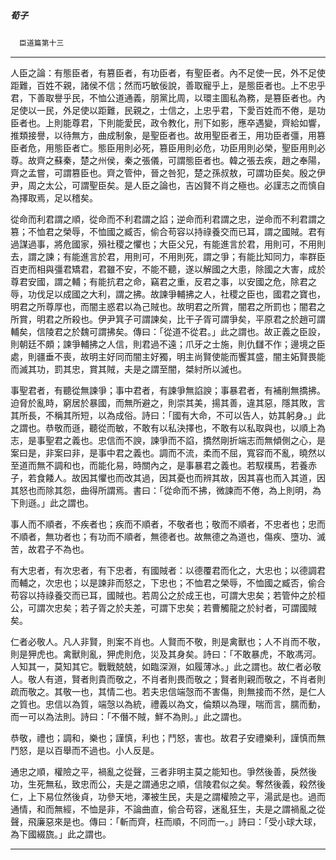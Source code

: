 

##### 荀子
　`臣道篇第十三`

* * *

人臣之論：有態臣者，有篡臣者，有功臣者，有聖臣者。內不足使一民，外不足使距難，百姓不親，諸侯不信；然而巧敏佞說，善取寵乎上，是態臣者也。上不忠乎君，下善取譽乎民，不恤公道通義，朋黨比周，以環主圖私為務，是篡臣者也。內足使以一民，外足使以距難，民親之，士信之，上忠乎君，下愛百姓而不倦，是功臣者也。上則能尊君，下則能愛民，政令教化，刑下如影，應卒遇變，齊給如響，推類接譽，以待無方，曲成制象，是聖臣者也。故用聖臣者王，用功臣者彊，用篡臣者危，用態臣者亡。態臣用則必死，篡臣用則必危，功臣用則必榮，聖臣用則必尊。故齊之蘇秦，楚之州侯，秦之張儀，可謂態臣者也。韓之張去疾，趙之奉陽，齊之孟嘗，可謂篡臣也。齊之管仲，晉之咎犯，楚之孫叔敖，可謂功臣矣。殷之伊尹，周之太公，可謂聖臣矣。是人臣之論也，吉凶賢不肖之極也。必謹志之而慎自為擇取焉，足以稽矣。

從命而利君謂之順，從命而不利君謂之諂；逆命而利君謂之忠，逆命而不利君謂之篡；不恤君之榮辱，不恤國之臧否，偷合苟容以持祿養交而已耳，謂之國賊。君有過謀過事，將危國家，殞社稷之懼也；大臣父兄，有能進言於君，用則可，不用則去，謂之諫；有能進言於君，用則可，不用則死，謂之爭；有能比知同力，率群臣百吏而相與彊君矯君，君雖不安，不能不聽，遂以解國之大患，除國之大害，成於尊君安國，謂之輔；有能抗君之命，竊君之重，反君之事，以安國之危，除君之辱，功伐足以成國之大利，謂之拂。故諫爭輔拂之人，社稷之臣也，國君之寶也，明君之所尊厚也，而闇主惑君以為己賊也。故明君之所賞，闇君之所罰也；闇君之所賞，明君之所殺也。伊尹箕子可謂諫矣，比干子胥可謂爭矣，平原君之於趙可謂輔矣，信陵君之於魏可謂拂矣。傳曰：「從道不從君。」此之謂也。故正義之臣設，則朝廷不頗；諫爭輔拂之人信，則君過不遠；爪牙之士施，則仇讎不作；邊境之臣處，則疆垂不喪，故明主好同而闇主好獨，明主尚賢使能而饗其盛，闇主妬賢畏能而滅其功，罰其忠，賞其賊，夫是之謂至闇，桀紂所以滅也。

事聖君者，有聽從無諫爭；事中君者，有諫爭無諂諛；事暴君者，有補削無撟拂。迫脅於亂時，窮居於暴國，而無所避之，則崇其美，揚其善，違其惡，隱其敗，言其所長，不稱其所短，以為成俗。詩曰：「國有大命，不可以告人，妨其躬身。」此之謂也。恭敬而遜，聽從而敏，不敢有以私決擇也，不敢有以私取與也，以順上為志，是事聖君之義也。忠信而不諛，諫爭而不諂，撟然剛折端志而無傾側之心，是案曰是，非案曰非，是事中君之義也。調而不流，柔而不屈，寬容而不亂，曉然以至道而無不調和也，而能化易，時關內之，是事暴君之義也。若馭樸馬，若養赤子，若食餧人。故因其懼也而改其過，因其憂也而辨其故，因其喜也而入其道，因其怒也而除其怨，曲得所謂焉。書曰：「從命而不拂，微諫而不倦，為上則明，為下則遜。」此之謂也。

事人而不順者，不疾者也；疾而不順者，不敬者也；敬而不順者，不忠者也；忠而不順者，無功者也；有功而不順者，無德者也。故無德之為道也，傷疾、墮功、滅苦，故君子不為也。

有大忠者，有次忠者，有下忠者，有國賊者：以德覆君而化之，大忠也；以德調君而輔之，次忠也；以是諫非而怒之，下忠也；不恤君之榮辱，不恤國之臧否，偷合苟容以持祿養交而已耳，國賊也。若周公之於成王也，可謂大忠矣；若管仲之於桓公，可謂次忠矣；若子胥之於夫差，可謂下忠矣；若曹觸龍之於紂者，可謂國賊矣。

仁者必敬人。凡人非賢，則案不肖也。人賢而不敬，則是禽獸也；人不肖而不敬，則是狎虎也。禽獸則亂，狎虎則危，災及其身矣。詩曰：「不敢暴虎，不敢馮河。人知其一，莫知其它。戰戰兢兢，如臨深淵，如履薄冰。」此之謂也。故仁者必敬人。敬人有道，賢者則貴而敬之，不肖者則畏而敬之；賢者則親而敬之，不肖者則疏而敬之。其敬一也，其情二也。若夫忠信端愨而不害傷，則無接而不然，是仁人之質也。忠信以為質，端愨以為統，禮義以為文，倫類以為理，喘而言，臑而動，而一可以為法則。詩曰：「不僭不賊，鮮不為則。」此之謂也。

恭敬，禮也；調和，樂也；謹慎，利也；鬥怒，害也。故君子安禮樂利，謹慎而無鬥怒，是以百舉而不過也。小人反是。

通忠之順，權險之平，禍亂之從聲，三者非明主莫之能知也。爭然後善，戾然後功，生死無私，致忠而公，夫是之謂通忠之順，信陵君似之矣。奪然後義，殺然後仁，上下易位然後貞，功參天地，澤被生民，夫是之謂權險之平，湯武是也。過而通情，和而無經，不恤是非，不論曲直，偷合苟容，迷亂狂生，夫是之謂禍亂之從聲，飛廉惡來是也。傳曰：「斬而齊，枉而順，不同而一。」詩曰：「受小球大球，為下國綴旒。」此之謂也。

* * *

